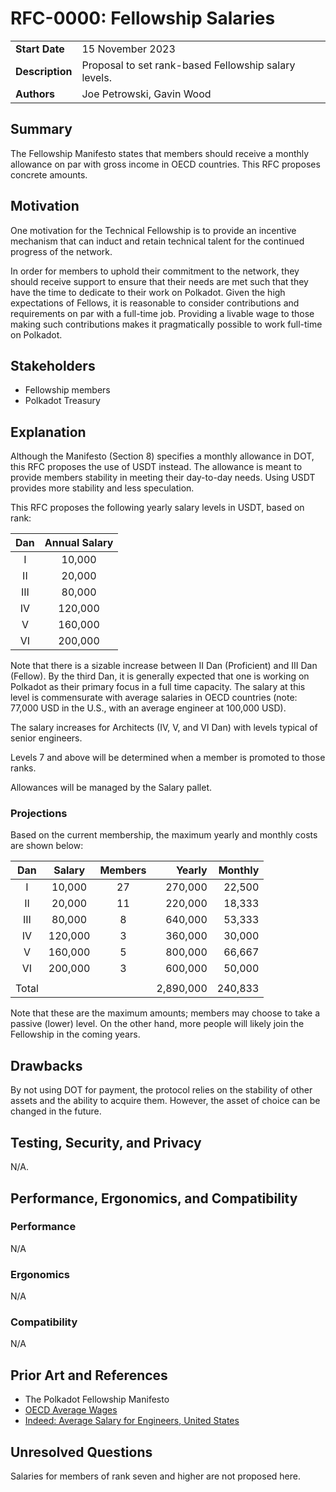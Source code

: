 # RFC-0000: Fellowship Salaries

|                 |                                                                               |
| --------------- | ----------------------------------------------------------------------------- |
| **Start Date**  | 15 November 2023                                                              |
| **Description** | Proposal to set rank-based Fellowship salary levels.                          |
| **Authors**     | Joe Petrowski, Gavin Wood                                                     |

## Summary

The Fellowship Manifesto states that members should receive a monthly allowance on par with gross
income in OECD countries. This RFC proposes concrete amounts.

## Motivation

One motivation for the Technical Fellowship is to provide an incentive mechanism that can induct and
retain technical talent for the continued progress of the network.

In order for members to uphold their commitment to the network, they should receive support to
ensure that their needs are met such that they have the time to dedicate to their work on Polkadot.
Given the high expectations of Fellows, it is reasonable to consider contributions and requirements
on par with a full-time job. Providing a livable wage to those making such contributions makes it
pragmatically possible to work full-time on Polkadot.

## Stakeholders

- Fellowship members
- Polkadot Treasury

## Explanation

Although the Manifesto (Section 8) specifies a monthly allowance in DOT, this RFC proposes the use
of USDT instead. The allowance is meant to provide members stability in meeting their day-to-day
needs. Using USDT provides more stability and less speculation.

This RFC proposes the following yearly salary levels in USDT, based on rank:

| Dan | Annual Salary |
|:---:|:-------------:|
|   I |     10,000    |
|  II |     20,000    |
| III |     80,000    |
|  IV |    120,000    |
|   V |    160,000    |
|  VI |    200,000    |

Note that there is a sizable increase between II Dan (Proficient) and III Dan (Fellow). By the third
Dan, it is generally expected that one is working on Polkadot as their primary focus in a full time
capacity. The salary at this level is commensurate with average salaries in OECD countries (note:
77,000 USD in the U.S., with an average engineer at 100,000 USD).

The salary increases for Architects (IV, V, and VI Dan) with levels typical of senior engineers.

Levels 7 and above will be determined when a member is promoted to those ranks.

Allowances will be managed by the Salary pallet.

### Projections

Based on the current membership, the maximum yearly and monthly costs are shown below:

| Dan   | Salary  | Members | Yearly    | Monthly |
|:-----:|:-------:|:-------:| ---------:| -------:|
|     I |  10,000 |      27 |   270,000 |  22,500 |
|    II |  20,000 |      11 |   220,000 |  18,333 |
|   III |  80,000 |       8 |   640,000 |  53,333 |
|    IV | 120,000 |       3 |   360,000 |  30,000 |
|     V | 160,000 |       5 |   800,000 |  66,667 |
|    VI | 200,000 |       3 |   600,000 |  50,000 |
|       |         |         |           |         |
| Total |         |         | 2,890,000 | 240,833 |

Note that these are the maximum amounts; members may choose to take a passive (lower) level. On the
other hand, more people will likely join the Fellowship in the coming years.

## Drawbacks

By not using DOT for payment, the protocol relies on the stability of other assets and the ability
to acquire them. However, the asset of choice can be changed in the future.

## Testing, Security, and Privacy

N/A.

## Performance, Ergonomics, and Compatibility

### Performance

N/A

### Ergonomics

N/A

### Compatibility

N/A

## Prior Art and References

- The Polkadot Fellowship Manifesto
- [OECD Average Wages](https://data.oecd.org/earnwage/average-wages.htm#indicator-chart)
- [Indeed: Average Salary for Engineers, United
  States](https://www.indeed.com/career/engineer/salaries)

## Unresolved Questions

Salaries for members of rank seven and higher are not proposed here.
